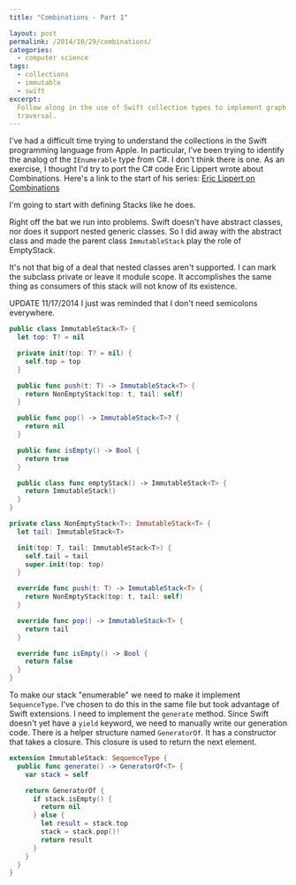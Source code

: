 ```yaml
---
title: "Combinations - Part 1"

layout: post
permalink: /2014/10/29/combinations/
categories:
  - computer science
tags:
  - collections
  - immutable
  - swift
excerpt:
  Follow along in the use of Swift collection types to implement graph
  traversal.
---
```


I've had a difficult time trying to understand the collections in the Swift
programming language from Apple. In particular, I've been trying to identify the
analog of the `IEnumerable` type from C#. I don't think there is one. As an
exercise, I thought I'd try to port the C# code Eric Lippert wrote about
Combinations. Here's a link to the start of his series: [Eric Lippert on
Combinations][1]

I'm going to start with defining Stacks like he does.

Right off the bat we run into problems. Swift doesn't have abstract classes, nor
does it support nested generic classes. So I did away with the abstract class
and made the parent class `ImmutableStack` play the role of EmptyStack.

It's not that big of a deal that nested classes aren't supported. I can mark the
subclass private or leave it module scope. It accomplishes the same thing as
consumers of this stack will not know of its existence.

UPDATE 11/17/2014 I just was reminded that I don't need semicolons everywhere.

```swift
public class ImmutableStack<T> {
  let top: T? = nil

  private init(top: T? = nil) {
    self.top = top
  }

  public func push(t: T) -> ImmutableStack<T> {
    return NonEmptyStack(top: t, tail: self)
  }

  public func pop() -> ImmutableStack<T>? {
    return nil
  }

  public func isEmpty() -> Bool {
    return true
  }

  public class func emptyStack() -> ImmutableStack<T> {
    return ImmutableStack()
  }
}

private class NonEmptyStack<T>: ImmutableStack<T> {
  let tail: ImmutableStack<T>

  init(top: T, tail: ImmutableStack<T>) {
    self.tail = tail
    super.init(top: top)
  }

  override func push(t: T) -> ImmutableStack<T> {
    return NonEmptyStack(top: t, tail: self)
  }

  override func pop() -> ImmutableStack<T> {
    return tail
  }

  override func isEmpty() -> Bool {
    return false
  }
}
```

To make our stack "enumerable" we need to make it implement `SequenceType`. I've
chosen to do this in the same file but took advantage of Swift extensions. I
need to implement the `generate` method. Since Swift doesn't yet have a `yield`
keyword, we need to manually write our generation code. There is a helper
structure named `GeneratorOf`. It has a constructor that takes a closure. This
closure is used to return the next element.

```swift
extension ImmutableStack: SequenceType {
  public func generate() -> GeneratorOf<T> {
    var stack = self

    return GeneratorOf {
      if stack.isEmpty() {
        return nil
      } else {
        let result = stack.top
        stack = stack.pop()!
        return result
      }
    }
  }
}
```

[1]: http://ericlippert.com/2014/10/13/producing-combinations-part-one/
